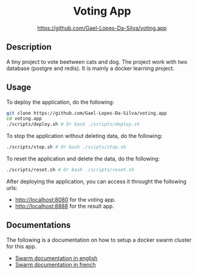 <div align="center">
	<h1>Voting App</h1>
    <a href="https://github.com/Gael-Lopes-Da-Silva/voting.app">https://github.com/Gael-Lopes-Da-Silva/voting.app</a>
</div>


Description
------------------------------------------------------------------

A tiny project to vote beetween cats and dog. The project work with two database (postgre and redis). It is mainly a docker learning project.


Usage
------------------------------------------------------------------

To deploy the application, do the following:
~~~sh
git clone https://github.com/Gael-Lopes-Da-Silva/voting.app
cd voting.app
./scripts/deploy.sh # Or bash ./scripts/deploy.sh
~~~

To stop the application without deleting data, do the following:
~~~sh
./scripts/stop.sh # Or bash ./scipts/stop.sh
~~~

To reset the application and delete the data, do the following:
~~~sh
./scripts/reset.sh # Or bash ./scripts/reset.sh
~~~

After deploying the application, you can access it throught the following urls:
- [http://localhost:8080](http://localhost:8080) for the voting app.
- [http://localhost:8888](http://localhost:8888) for the result app.


Documentations
------------------------------------------------------------------

The following is a documentation on how to setup a docker swarm cluster for this app.
- [Swarm documentation in english](./docs/SWARM_EN.md)
- [Swarm documentation in french](./docs/SWARM_FR.md)
